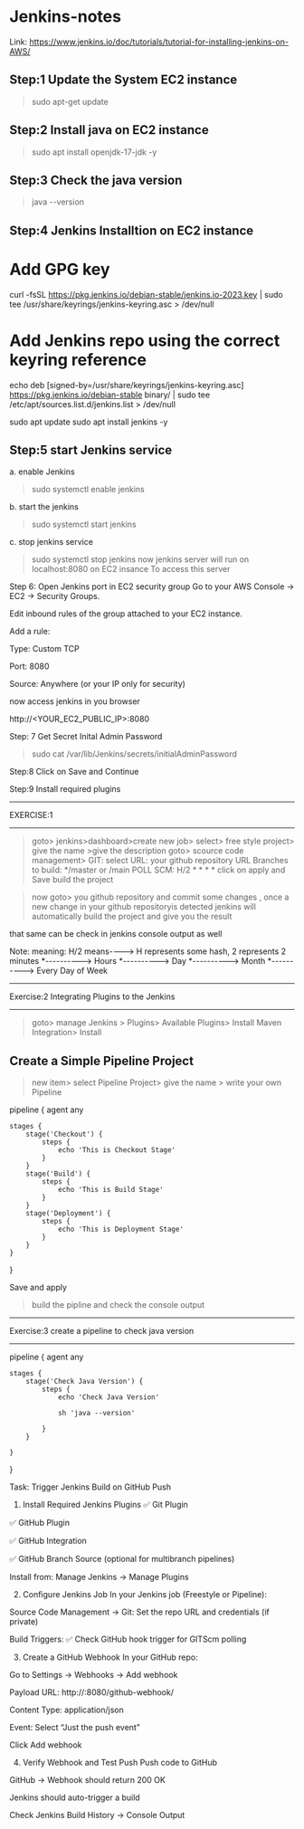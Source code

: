 # Jenkins-notes

Link: https://www.jenkins.io/doc/tutorials/tutorial-for-installing-jenkins-on-AWS/

Step:1 Update the System EC2 instance
------------------------------
> sudo apt-get update

Step:2 Install java on EC2 instance
------------------------------
> sudo apt install openjdk-17-jdk -y

Step:3 Check the java version
------------------------------
> java --version

Step:4 Jenkins Installtion on EC2 instance
-------------------------------
# Add GPG key
curl -fsSL https://pkg.jenkins.io/debian-stable/jenkins.io-2023.key | sudo tee /usr/share/keyrings/jenkins-keyring.asc > /dev/null

# Add Jenkins repo using the correct keyring reference
echo deb [signed-by=/usr/share/keyrings/jenkins-keyring.asc] https://pkg.jenkins.io/debian-stable binary/ | sudo tee /etc/apt/sources.list.d/jenkins.list > /dev/null

sudo apt update
sudo apt install jenkins -y

Step:5 start Jenkins service
-----------------------------------
a. enable Jenkins
> sudo systemctl enable jenkins

b. start the jenkins
> sudo systemctl start jenkins

c. stop jenkins service
> sudo systemctl stop jenkins
> now jenkins server will run on localhost:8080 on EC2 insance
> To access this server 

Step 6: Open Jenkins port in EC2 security group
Go to your AWS Console → EC2 → Security Groups.

Edit inbound rules of the group attached to your EC2 instance.

Add a rule:

Type: Custom TCP

Port: 8080

Source: Anywhere (or your IP only for security)

now access jenkins in you browser 

http://<YOUR_EC2_PUBLIC_IP>:8080


Step: 7 Get Secret Inital Admin Password
> sudo cat /var/lib/Jenkins/secrets/initialAdminPassword

Step:8 Click on Save and Continue

Step:9 Install required plugins


*******************************************************
EXERCISE:1
*******************************************************
> goto> jenkins>dashboard>create new job>
select> free style project> give the name >give the description
> goto> scource code management>
    GIT: select
    URL: your github repository URL
    Branches to build: */master or /main
    POLL SCM:
        H/2 * * * *
> click on apply and Save
> build the project


>now goto> you github repository and commit some changes , once a new change in your github repositoryis detected
jenkins will automatically build the project and give you the result

that same can be check in jenkins console output as well

Note:
 meaning: H/2 means----> H represents some hash, 2 represents 2 minutes
            *----------> Hours
            *----------> Day
            *----------> Month
            *----------> Every Day of Week
******************************************************************
Exercise:2 Integrating Plugins to the Jenkins
******************************************************************
> goto> manage Jenkins > Plugins> Available Plugins> Install Maven Integration> Install

Create a Simple Pipeline Project
------------------------------
> new item> select Pipeline Project> give the name > write your own Pipeline

pipeline {
    agent any

    stages {
        stage('Checkout') {
            steps {
                echo 'This is Checkout Stage'
            }
        }
        stage('Build') {
            steps {
                echo 'This is Build Stage'
            }
        }
        stage('Deployment') {
            steps {
                echo 'This is Deployment Stage'
            }
        }
    }
}


Save and apply
> build the pipline and check the console output

******************************************************************
Exercise:3 create a pipeline to check java version
******************************************************************
pipeline {
    agent any

    stages {
        stage('Check Java Version') {
            steps {
                echo 'Check Java Version'

                sh 'java --version'

            }
        }

    }
}

Task: Trigger Jenkins Build on GitHub Push

 1. Install Required Jenkins Plugins
✅ Git Plugin

✅ GitHub Plugin

✅ GitHub Integration

✅ GitHub Branch Source (optional for multibranch pipelines)

Install from: Manage Jenkins → Manage Plugins

 2. Configure Jenkins Job
In your Jenkins job (Freestyle or Pipeline):

Source Code Management → Git:
Set the repo URL and credentials (if private)

Build Triggers:
✅ Check GitHub hook trigger for GITScm polling

3. Create a GitHub Webhook
In your GitHub repo:

Go to Settings → Webhooks → Add webhook

Payload URL: http://<your-jenkins-ip>:8080/github-webhook/

Content Type: application/json

Event: Select “Just the push event”

Click Add webhook

4. Verify Webhook and Test Push
Push code to GitHub

GitHub → Webhook should return 200 OK

Jenkins should auto-trigger a build

Check Jenkins Build History → Console Output

